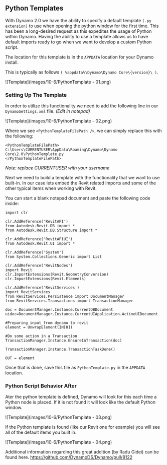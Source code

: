 <style>
img{display:block;margin-left: auto;   margin-right: auto }
</style>

## Python Templates

With Dynamo 2.0 we have the ability to specify a default template `(.py extension)` to use when opening the python window for the first time. This has been a long-desired request as this expedites the usage of Python within Dynamo. Having the ability to use a template allows us to have default imports ready to go when we want to develop a custom Python script.

The location for this template is in the `APPDATA` location for your Dynamo install.

This is typically as follows `( %appdata%\Dynamo\Dynamo Core\{version}\ )`.


![Template](images/10-6/PythonTemplate - 01.png)

### Setting Up The Template

In order to utilize this functionality we need to add the following line in our `DynamoSettings.xml` file. _(Edit in notepad)_

![Template](images/10-6/PythonTemplate - 02.png)

Where we see `<PythonTemplateFilePath />`, we can simply replace this with the following:
```
<PythonTemplateFilePath>
C:\Users\CURRENTUSER\AppData\Roaming\Dynamo\Dynamo Core\2.0\PythonTemplate.py
</PythonTemplateFilePath>
```

_Note: replace CURRENTUSER with your username_

Next we need to build a template with the functionality that we want to use built-in. In our case lets embed the Revit related imports and some of the other typical items when working with Revit.

You can start a blank notepad document and paste the following code inside:
```
import clr

clr.AddReference('RevitAPI')
from Autodesk.Revit.DB import *
from Autodesk.Revit.DB.Structure import *

clr.AddReference('RevitAPIUI')
from Autodesk.Revit.UI import *

clr.AddReference('System')
from System.Collections.Generic import List

clr.AddReference('RevitNodes')
import Revit
clr.ImportExtensions(Revit.GeometryConversion)
clr.ImportExtensions(Revit.Elements)

clr.AddReference('RevitServices')
import RevitServices
from RevitServices.Persistence import DocumentManager
from RevitServices.Transactions import TransactionManager

doc = DocumentManager.Instance.CurrentDBDocument
uidoc=DocumentManager.Instance.CurrentUIApplication.ActiveUIDocument

#Preparing input from dynamo to revit
element = UnwrapElement(IN[0])

#Do some action in a Transaction
TransactionManager.Instance.EnsureInTransaction(doc)

TransactionManager.Instance.TransactionTaskDone()

OUT = element
```
Once that is done, save this file as `PythonTemplate.py` in the `APPDATA` location.

### Python Script Behavior After

Ater the python template is defined, Dynamo will look for this each time a Python node is placed. If it is not found it will look like the default Python window.

![Template](images/10-6/PythonTemplate - 03.png)

If the Python template is found (like our Revit one for example) you will see all of the default items you built in.

![Template](images/10-6/PythonTemplate - 04.png)

Additional information regarding this great addition (by Radu Gidei) can be found here.
https://github.com/DynamoDS/Dynamo/pull/8122

